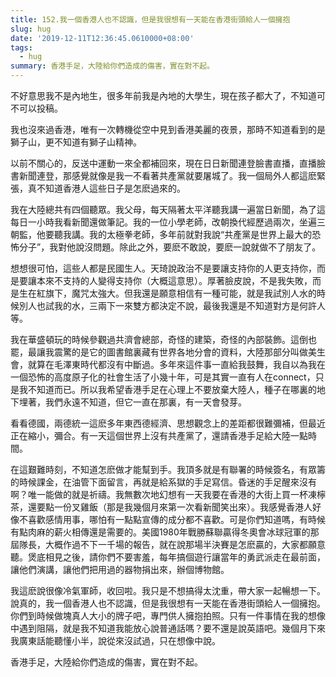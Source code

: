```yaml
---
title: 152.我一個香港人也不認識，但是我很想有一天能在香港街頭給人一個擁抱
slug: hug
date: '2019-12-11T12:36:45.0610000+08:00'
tags:
  - hug
summary: 香港手足，大陸給你們造成的傷害，實在對不起。
---
```

不好意思我不是內地生，很多年前我是內地的大學生，現在孩子都大了，不知道可不可以投稿。



我也沒來過香港，唯有一次轉機從空中見到香港美麗的夜景，那時不知道看到的是獅子山，更不知道有獅子山精神。



以前不關心的，反送中運動一來全都補回來，現在日日新聞連登臉書直播，直播臉書新聞連登，那感覺就像是我一不看著共產黨就要屠城了。我一個局外人都這麽緊張，真不知道香港人這些日子是怎麽過來的。



我在大陸總共有四個聽眾。我父母，每天隔著太平洋聽我講一遍當日新聞，為了這每日一小時我看新聞還做筆記。我的一位小學老師，改朝換代經歷過兩次，坐遍三朝監，他要聽我講。我的太極拳老師，多年前就對我說“共產黨是世界上最大的恐怖分子”，我對他說沒問題。除此之外，要麽不敢說，要麽一說就做不了朋友了。



想想很可怕，這些人都是民國生人。天琦說政治不是要讓支持你的人更支持你，而是要讓本來不支持的人變得支持你（大概這意思）。厚著臉皮說，不是我失敗，而是生在紅旗下，魔咒太強大。但我還是願意相信有一種可能，就是我試別人水的時候別人也試我的水，三兩下一來雙方都決定不說，最後我還是不知道對方是何許人等。



我在華盛頓玩的時候參觀過共濟會總部，奇怪的建築，奇怪的內部裝飾。這倒也罷，最讓我震驚的是它的圖書館裏藏有世界各地分會的資料，大陸那部分叫做美生會，就算在毛澤東時代都沒有中斷過。多年來這件事一直給我鼓舞，我自以為我在一個恐怖的高度原子化的社會生活了小幾十年，可是其實一直有人在connect，只是我不知道而已。所以我希望香港手足在心理上不要放棄大陸人，種子在哪裏的地下埋著，我們永遠不知道，但它一直在那裏，有一天會發芽。



看看德國，兩德統一這麽多年東西德經濟、思想觀念上的差距都很難彌補，但最近正在縮小，彌合。有一天這個世界上沒有共產黨了，還請香港手足給大陸一點時間。



在這艱難時刻，不知道怎麽做才能幫到手。我頂多就是有聯署的時候簽名，有眾籌的時候課金，在油管下面留言，再就是給系獄的手足寫信。昏迷的手足醒來沒有啊？唯一能做的就是祈禱。我無數次地幻想有一天我要在香港的大街上買一杯凍檸茶，還要點一份叉雞飯（那是我幾個月來第一次看新聞笑出來）。我感覺香港人好像不喜歡感情用事，哪怕有一點點宣傳的成分都不喜歡。可是你們知道嗎，有時候有點肉麻的薪火相傳還是需要的。美國1980年戰勝蘇聯贏得冬奧會冰球冠軍的那屆隊長，大概作過不下一千場的報告，就在說那場半決賽是怎麽贏的，大家都願意聽。煲底相見之後，請你們不要害羞，每年搞個遊行讓當年的勇武派走在最前面，讓他們演講，讓他們把用過的器物捐出來，辦個博物館。



我這麽說很像冷氣軍師，收回啦。我只是不想搞得太沈重，帶大家一起暢想一下。說真的，我一個香港人也不認識，但是我很想有一天能在香港街頭給人一個擁抱。你們到時候做塊真人大小的牌子吧，專門供人擁抱拍照。只有一件事情在我的想像中遇到阻隔，就是我不知道我能放心說普通話嗎？要不還是說英語吧。幾個月下來我廣東話能聽懂小半，說從來沒試過，只在想像中說。



香港手足，大陸給你們造成的傷害，實在對不起。
